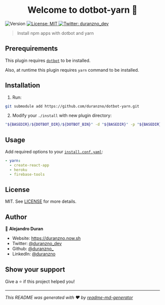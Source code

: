 <h1 align="center">Welcome to dotbot-yarn 👋</h1>
<p>
  <img alt="Version" src="https://img.shields.io/badge/version-1.0-blue.svg?cacheSeconds=2592000" />
  <a href="#" target="_blank">
    <img alt="License: MIT" src="https://img.shields.io/badge/License-MIT-yellow.svg" />
  </a>
  <a href="https://twitter.com/duranzno_dev" target="_blank">
    <img alt="Twitter: duranzno_dev" src="https://img.shields.io/twitter/follow/duranzno_dev.svg?style=social" />
  </a>
</p>

> Install npm apps with dotbot and yarn
## Prerequirements

This plugin requires [`dotbot`](https://github.com/anishathalye/dotbot/) to be installed.

Also, at runtime this plugin requires `yarn` command to be installed.

## Installation

1. Run:

```bash
git submodule add https://github.com/duranzno/dotbot-yarn.git
```

2. Modify your `./install` with new plugin directory:

```bash
"${BASEDIR}/${DOTBOT_DIR}/${DOTBOT_BIN}" -d "${BASEDIR}" -p "${BASEDIR}/dotbot-yarn/yarn.py"  -c "${CONFIG}" "${@}"
```

## Usage

Add required options to your [`install.conf.yaml`](/example.yaml):

```yaml
- yarn:
  - create-react-app
  - heroku
  - firebase-tools
```


## License

MIT. See [LICENSE](/LICENSE) for more details.

## Author

👤 **Alejandro Duran**

* Website: https://duranzno.now.sh
* Twitter: [@duranzno\_dev](https://twitter.com/duranzno\_dev)
* Github: [@duranzno\_](https://github.com/duranzno)
* LinkedIn: [@duranzno](https://linkedin.com/in/duranzno)

## Show your support

Give a ⭐️ if this project helped you!

***
_This README was generated with ❤️ by [readme-md-generator](https://github.com/kefranabg/readme-md-generator)_
